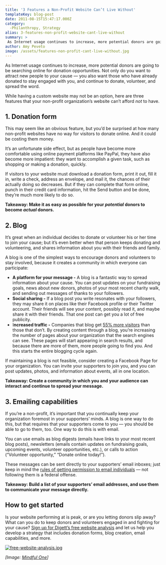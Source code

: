 ```yaml
---
title: '3 Features a Non-Profit Website Can’t Live Without'
templateKey: blog-post
date: 2011-08-15T15:47:17.000Z
category: 
  -Philanthropy, Strategy
alias: 3-features-non-profit-website-cant-live-without
summary: > 
 As Internet usage continues to increase, more potential donors are going to be searching online for donation opportunities. Not only do you want to attract new people to your cause — you also want those who have already donated to stay engaged with you, and continue to donate, volunteer, and spread the word.
author: Amy Peveto
image: /assets/features-non-profit-cant-live-without.jpg
---
```


As Internet usage continues to increase, more potential donors are going to be searching online for donation opportunities. Not only do you want to attract new people to your cause — you also want those who have already donated to stay engaged with you, and continue to donate, volunteer, and spread the word.

While having a custom website may not be an option, here are three features that your non-profit organization’s website can’t afford _not_ to have.

1\. Donation form
-----------------

This may seem like an obvious feature, but you’d be surprised at how many non-profit websites have no way for visitors to donate online. And it could be costing them money.

It’s an unfortunate side effect, but as people have become more comfortable using online payment platforms like PayPal, they have also become more impatient: they want to accomplish a given task, such as shopping or making a donation, quickly.

If visitors to your website must download a donation form, print it out, fill it in, write a check, address an envelope, and mail it, the chances of their actually doing so decreases. But if they can complete that form online, punch in their credit card information, hit the Send button and be done, they’re much more likely to do so.

**Takeaway: Make it as easy as possible for your _potential_ donors to become _actual_ donors.**

2\. Blog
--------

It’s great when an individual decides to donate or volunteer his or her time to join your cause; but it’s even better when that person keeps donating and volunteering, and shares information about you with their friends and family.

A blog is one of the simplest ways to encourage donors and volunteers to stay involved, because it creates a community in which everyone can participate:

*   **A platform for your message -** A blog is a fantastic way to spread information about your cause. You can post updates on your fundraising goals, news about new donors, photos of your most recent charity walk, and sending out messages of thanks to your followers.
*   **Social sharing -** If a blog post you write resonates with your followers, they may share it on places like their Facebook profile or their Twitter account. Their friends will see your content, possibly read it, and maybe share it with their friends. That one post can get you a lot of free publicity.
*   I**ncreased traffic -** Companies that blog get [55% more visitors](/blog/02/23/2011/how-create-editorial-calendar) than those that don’t. By creating content through a blog, you’re increasing the number of pages about your organization that the search engines can see. These pages will start appearing in search results, and because there are more of them, more people going to find you. And this starts the entire blogging cycle again.

If maintaining a blog is not feasible, consider creating a Facebook Page for your organization. You can invite your supporters to join you, and you can post updates, photos, and information about events, all in one location.

**Takeaway: Create a community in which you and your audience can interact and continue to spread your message.**

3\. Emailing capabilities
-------------------------

If you’re a non-profit, it’s important that you continually keep your organization foremost in your supporters’ minds. A blog is one way to do this, but that requires that your supporters come to you — you should be able to go to them, too. One way to do this is with email.

You can use emails as blog digests (emails have links to your most recent blog posts), newsletters (emails contain updates on fundraising goals, upcoming events, volunteer opportunities, etc.), or calls to action (“Volunteer opportunity,” “Donate online today!”).

These messages can be sent directly to your supporters’ email inboxes; just keep in mind the [rules of getting permission to email individuals](/blog/06/09/2011/email-marketing-what-am-i-doing-wrong) — not following them is a federal offense.

**Takeaway: Build a list of your supporters’ email addresses, and use them to communicate your message directly.**

How to get started
------------------

Is your website performing at is peak, or are you letting donors slip away? What can you do to keep donors and volunteers engaged in and fighting for your cause? [Sign up for Digett’s free website analysis](/free-website-analysis) and let us help you develop a strategy that includes donation forms, blog creation, email capabilities, and more.

[![free-website-analysis.jpg](/sites/default/files/free-website-analysis.jpg)](/free-website-analysis)

_\[Image: [Mindful One](http://www.flickr.com/photos/mindfulone/268022096/)\]_